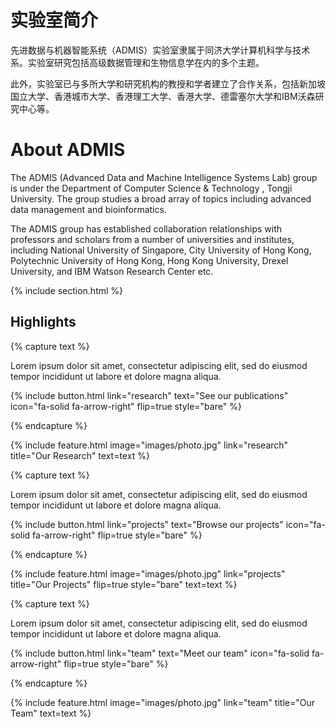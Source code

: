 ---
---

# 实验室简介

先进数据与机器智能系统（ADMIS）实验室隶属于同济大学计算机科学与技术系。实验室研究包括高级数据管理和生物信息学在内的多个主题。

此外，实验室已与多所大学和研究机构的教授和学者建立了合作关系，包括新加坡国立大学、香港城市大学、香港理工大学、香港大学、德雷塞尔大学和IBM沃森研究中心等。

# About ADMIS

The ADMIS (Advanced Data and Machine Intelligence Systems Lab) group is under the Department of Computer Science & Technology , Tongji University. The group studies a broad array of topics including advanced data management and bioinformatics.

The ADMIS group has established collaboration relationships with professors and scholars from a number of universities and institutes, including National University of Singapore, City University of Hong Kong, Polytechnic University of Hong Kong, Hong Kong University, Drexel University, and IBM Watson Research Center etc.


{% include section.html %}

## Highlights

{% capture text %}

Lorem ipsum dolor sit amet, consectetur adipiscing elit, sed do eiusmod tempor incididunt ut labore et dolore magna aliqua.

{%
  include button.html
  link="research"
  text="See our publications"
  icon="fa-solid fa-arrow-right"
  flip=true
  style="bare"
%}

{% endcapture %}

{%
  include feature.html
  image="images/photo.jpg"
  link="research"
  title="Our Research"
  text=text
%}

{% capture text %}

Lorem ipsum dolor sit amet, consectetur adipiscing elit, sed do eiusmod tempor incididunt ut labore et dolore magna aliqua.

{%
  include button.html
  link="projects"
  text="Browse our projects"
  icon="fa-solid fa-arrow-right"
  flip=true
  style="bare"
%}

{% endcapture %}

{%
  include feature.html
  image="images/photo.jpg"
  link="projects"
  title="Our Projects"
  flip=true
  style="bare"
  text=text
%}

{% capture text %}

Lorem ipsum dolor sit amet, consectetur adipiscing elit, sed do eiusmod tempor incididunt ut labore et dolore magna aliqua.

{%
  include button.html
  link="team"
  text="Meet our team"
  icon="fa-solid fa-arrow-right"
  flip=true
  style="bare"
%}

{% endcapture %}

{%
  include feature.html
  image="images/photo.jpg"
  link="team"
  title="Our Team"
  text=text
%}
